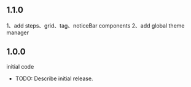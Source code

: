 ## 1.1.0
1、add steps、grid、tag、noticeBar components
2、add global theme manager

## 1.0.0
initial code
* TODO: Describe initial release.
